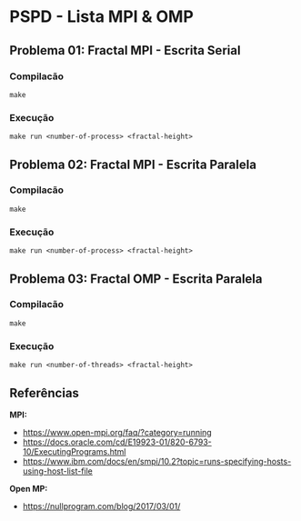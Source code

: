 # PSPD - Lista MPI & OMP

## Problema 01: Fractal MPI - Escrita Serial

### Compilacão

```
make 
```

### Execução
```
make run <number-of-process> <fractal-height>
```

## Problema 02: Fractal MPI - Escrita Paralela

### Compilacão

```
make 
```

### Execução
```
make run <number-of-process> <fractal-height>
```

## Problema 03: Fractal OMP - Escrita Paralela 

### Compilacão

```
make 
```

### Execução
```
make run <number-of-threads> <fractal-height>
```

## Referências

**MPI:**

- https://www.open-mpi.org/faq/?category=running
- https://docs.oracle.com/cd/E19923-01/820-6793-10/ExecutingPrograms.html
- https://www.ibm.com/docs/en/smpi/10.2?topic=runs-specifying-hosts-using-host-list-file

**Open MP:**

- https://nullprogram.com/blog/2017/03/01/